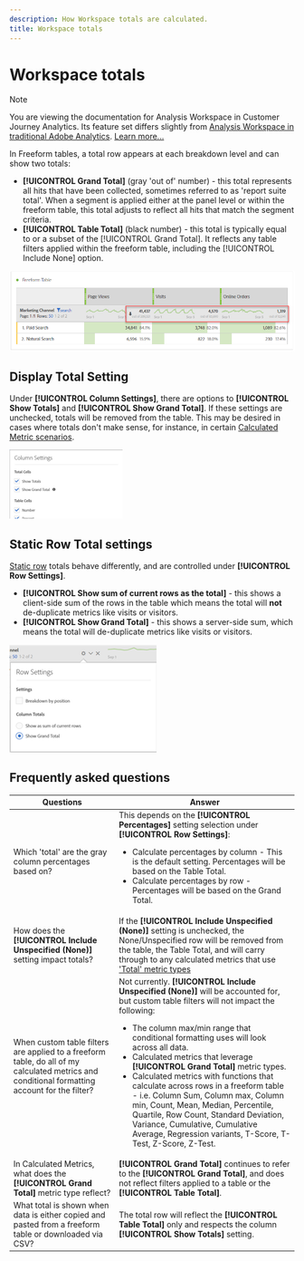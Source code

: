 ```yaml
---
description: How Workspace totals are calculated.
title: Workspace totals
---
```


# Workspace totals

>[!NOTE]
>
>You are viewing the documentation for Analysis Workspace in Customer Journey Analytics. Its feature set differs slightly from [Analysis Workspace in traditional Adobe Analytics](https://docs.adobe.com/content/help/en/analytics/analyze/analysis-workspace/home.html). [Learn more...](/help/getting-started/cja-aa.md)

In Freeform tables, a total row appears at each breakdown level and can show two totals:

* **[!UICONTROL Grand Total]** (gray 'out of' number) - this total represents all hits that have been collected, sometimes referred to as 'report suite total'. When a segment is applied either at the panel level or within the freeform table, this total adjusts to reflect all hits that match the segment criteria.
* **[!UICONTROL Table Total]** (black number) - this total is typically equal to or a subset of the [!UICONTROL Grand Total]. It reflects any table filters applied within the freeform table, including the [!UICONTROL Include None] option.

![](assets/total-row.png)

## Display Total Setting

Under **[!UICONTROL Column Settings]**, there are options to **[!UICONTROL Show Totals]** and **[!UICONTROL Show Grand Total]**. If these settings are unchecked, totals will be removed from the table. This may be desired in cases where totals don't make sense, for instance, in certain [Calculated Metric scenarios](https://docs.adobe.com/content/help/en/analytics/components/calculated-metrics/calcmetrics-reference/cm-totals.html).

![](assets/column-settings-total.png)

## Static Row Total settings

[Static row](https://docs.adobe.com/content/help/en/analytics/analyze/analysis-workspace/build-workspace-project/column-row-settings/manual-vs-dynamic-rows.html) totals behave differently, and are controlled under **[!UICONTROL Row Settings]**.

* **[!UICONTROL Show sum of current rows as the total]** - this shows a client-side sum of the rows in the table which means the total will **not** de-duplicate metrics like visits or visitors.
* **[!UICONTROL Show Grand Total]** - this shows a server-side sum, which means the total will de-duplicate metrics like visits or visitors.

![](assets/static-rows.png)

## Frequently asked questions

|Questions|Answer|
|---|---|
|Which 'total' are the gray column percentages based on?|This depends on the **[!UICONTROL Percentages]** setting selection under **[!UICONTROL Row Settings]**:<ul><li>Calculate percentages by column - This is the default setting. Percentages will be based on the Table Total.</li><li>Calculate percentages by row - Percentages will be based on the Grand Total.</li></ul>|
|How does the **[!UICONTROL Include Unspecified (None)]** setting impact totals?|If the **[!UICONTROL Include Unspecified (None)]** setting is unchecked, the None/Unspecified row will be removed from the table, the Table Total, and will carry through to any calculated metrics that use ['Total' metric types](https://docs.adobe.com/content/help/en/analytics/components/calculated-metrics/calcmetric-workflow/m-metric-type-alloc.html)|
|When custom table filters are applied to a freeform table, do all of my calculated metrics and conditional formatting account for the filter?|Not currently. **[!UICONTROL Include Unspecified (None)]** will be accounted for, but custom table filters will not impact the following:<ul><li>The column max/min range that conditional formatting uses will look across all data.</li><li>Calculated metrics that leverage **[!UICONTROL Grand Total]** metric types.</li><li>Calculated metrics with functions that calculate across rows in a freeform table - i.e. Column Sum, Column max, Column min, Count, Mean, Median, Percentile, Quartile, Row Count, Standard Deviation, Variance, Cumulative, Cumulative Average, Regression variants, T-Score, T-Test, Z-Score, Z-Test.</li></ul>|
|In Calculated Metrics, what does the **[!UICONTROL Grand Total]** metric type reflect?|**[!UICONTROL Grand Total]** continues to refer to the **[!UICONTROL Grand Total]**, and does not reflect filters applied to a table or the **[!UICONTROL Table Total]**.|
|What total is shown when data is either copied and pasted from a freeform table or downloaded via CSV?|The total row will reflect the **[!UICONTROL Table Total]** only and respects the column **[!UICONTROL Show Totals]** setting.|

